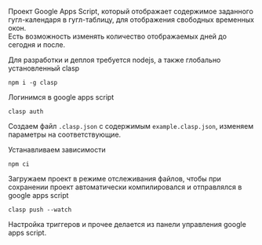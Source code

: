 Проект Google Apps Script, который отображает содержимое заданного гугл-календаря в гугл-таблицу, для отображения свободных временных окон.  
Есть возможность изменять количество отображаемых дней до сегодня и после.

Для разработки и деплоя требуется nodejs, а также глобально установленный clasp

    npm i -g clasp

Логинимся в google apps script

    clasp auth

Создаем файл `.clasp.json` с содержимым `example.clasp.json`, изменяем параметры на соответствующие.

Устанавливаем зависимости

    npm ci

Загружаем проект в режиме отслеживания файлов, чтобы при сохранении проект автоматически компилировался и отправлялся в google apps script

    clasp push --watch

Настройка триггеров и прочее делается из панели управления google apps script.
